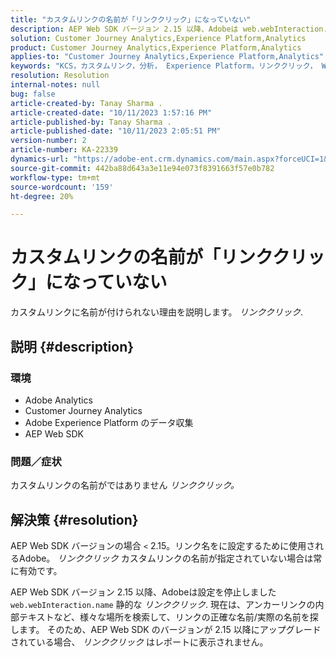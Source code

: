 ```yaml
---
title: "カスタムリンクの名前が「リンククリック」になっていない"
description: AEP Web SDK バージョン 2.15 以降、Adobeは web.webInteraction.name を静的リンククリックに設定するのを停止しました。
solution: Customer Journey Analytics,Experience Platform,Analytics
product: Customer Journey Analytics,Experience Platform,Analytics
applies-to: "Customer Journey Analytics,Experience Platform,Analytics"
keywords: "KCS，カスタムリンク，分析， Experience Platform，リンククリック， Web SDK, Customer Journey Analytics"
resolution: Resolution
internal-notes: null
bug: false
article-created-by: Tanay Sharma .
article-created-date: "10/11/2023 1:57:16 PM"
article-published-by: Tanay Sharma .
article-published-date: "10/11/2023 2:05:51 PM"
version-number: 2
article-number: KA-22339
dynamics-url: "https://adobe-ent.crm.dynamics.com/main.aspx?forceUCI=1&pagetype=entityrecord&etn=knowledgearticle&id=64cd5812-3e68-ee11-9ae7-6045bd0063aa"
source-git-commit: 442ba88d643a3e11e94e073f8391663f57e0b782
workflow-type: tm+mt
source-wordcount: '159'
ht-degree: 20%

---
```


# カスタムリンクの名前が「リンククリック」になっていない


カスタムリンクに名前が付けられない理由を説明します。 *リンククリック*.

## 説明 {#description}


### <b>環境</b>

- Adobe Analytics
- Customer Journey Analytics
- Adobe Experience Platform のデータ収集
- AEP Web SDK


### <b>問題／症状</b>

カスタムリンクの名前がではありません *リンククリック。*


## 解決策 {#resolution}


AEP Web SDK バージョンの場合 `<` 2.15。リンク名をに設定するために使用されるAdobe。 *リンククリック* カスタムリンクの名前が指定されていない場合は常に有効です。

AEP Web SDK バージョン 2.15 以降、Adobeは設定を停止しました `web.webInteraction.name` 静的な *リンククリック*. 現在は、アンカーリンクの内部テキストなど、様々な場所を検索して、リンクの正確な名前/実際の名前を探します。 そのため、AEP Web SDK のバージョンが 2.15 以降にアップグレードされている場合、 *リンククリック* はレポートに表示されません。
